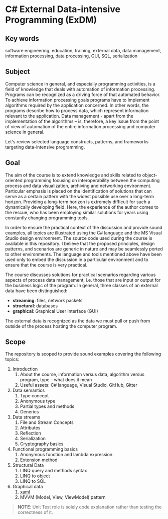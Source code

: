 # C# External Data-intensive Programming (ExDM)

## Key words

software engineering, education, training, external data, data management, information processing, data processing, GUI, SQL, serialization

## Subject

Computer science in general, and especially programming activities, is a field of knowledge that deals with automation of information processing. Programs can be recognized as a driving force of that automated behavior. To achieve information processing goals programs have to implement algorithms required by the application concerned. In other words, the programs describe how to process data, which represent information relevant to the application. Data management - apart from the implementation of the algorithms – is, therefore,  a key issue from the point of view of automation of the entire information processing and computer science in general.

Let's review selected language constructs, patterns, and frameworks targeting data-intensive programming.

## Goal

The aim of the course is to extend knowledge and skills related to object-oriented programming focusing on interoperability between the computing process and data visualization, archiving and networking environment. Particular emphasis is placed on the identification of solutions that can serve as a certain pattern with the widest possible use over a long-term horizon. Providing a long-term horizon is extremely difficult for such a dynamically developing field. Here, the experience of the author comes to the rescue, who has been employing similar solutions for years using constantly changing programming tools.

In order to ensure the practical context of the discussion and provide sound examples, all topics are illustrated using the C# language and the MS Visual Studio design environment. The source code used during the course is available in this repository. I believe that the proposed principles, design patterns, and scenarios are generic in nature and may be seamlessly ported to other environments. The language and tools mentioned above have been used only to embed the discussion in a particular environment and to ensure that the course is very practical.

The course discusses solutions for practical scenarios regarding various aspects of process data management, i.e. those that are input or output for the business logic of the program. In general, three classes of an external data have been distinguished:

- **streaming**: files, network packets
- **structural**: databases
- **graphical**: Graphical User Interface (GUI)

The external data is recognized as the data we must pull or push from outside of the process hosting the computer program.

## Scope

The repository is scoped to provide sound examples covering the following topics:

1. Introduction
   1. About the course, information versus data, algorithm versus program, type - what does it mean
   2. Useful assets: C# language, Visual Studio, GitHub, Gitter
2. Data semantics
    1. Type concept
    1. Anonymous type
    1. Partial types and methods
    1. Generics
3. Data streams
    1. File and Stream Concepts
    1. Attributes
    1. Reflection
    1. Serialization
    1. Cryptography basics
4. Functional programming basics
    1. Anonymous function and lambda expression
    1. Extension method
5. Structural Data
    1. LINQ query and methods syntax
    1. LINQ to object
    1. LINQ to SQL
6. Graphical data
   1. [xaml](https://docs.microsoft.com/en-us/dotnet/framework/xaml-services/)
   1. MVVM (Model, View, ViewModel) pattern

> **NOTE**: Unit Test role is solely code explanation rather than testing the correctness of it.

<!--
//____________________________________________________________________________
//
//  Copyright (C) 2018, Mariusz Postol LODZ POLAND.
//
//  To be in touch join the community at GITTER: https://gitter.im/mpostol/TP
//____________________________________________________________________________
-->
